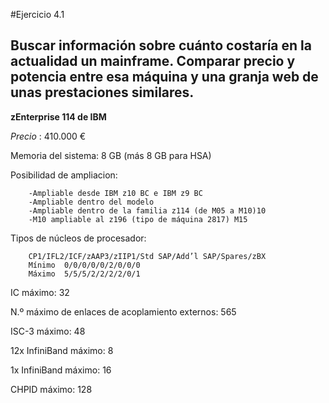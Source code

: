 #Ejercicio 4.1
## Buscar información sobre cuánto costaría en la actualidad un mainframe. Comparar precio y potencia entre esa máquina y una granja web de unas prestaciones similares.

**zEnterprise 114 de IBM**
	
*Precio* : 410.000 €

Memoria del sistema: 8 GB (más 8 GB para HSA)

Posibilidad de ampliacion: 

		-Ampliable desde IBM z10 BC e IBM z9 BC
		-Ampliable dentro del modelo
		-Ampliable dentro de la familia z114 (de M05 a M10)10
		-M10 ampliable al z196 (tipo de máquina 2817) M15
		
Tipos de núcleos de procesador: 

		CP1/IFL2/ICF/zAAP3/zIIP1/Std SAP/Add’l SAP/Spares/zBX
		Mínimo 	0/0/0/0/0/2/0/0/0 
		Máximo 	5/5/5/2/2/2/2/0/1

IC máximo: 32

N.º máximo de enlaces de acoplamiento externos: 565 

ISC-3 máximo: 48

12x InfiniBand máximo: 8

1x InfiniBand máximo: 16

CHPID máximo: 128

